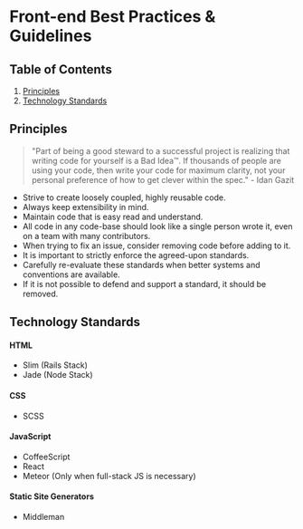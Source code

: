 # Front-end Best Practices & Guidelines

## Table of Contents

1.  [Principles](#principles)
2.  [Technology Standards](#technology)


<a name="principles"></a>
## Principles

> "Part of being a good steward to a successful project is realizing that
  writing code for yourself is a Bad Idea™. If thousands of people are using
  your code, then write your code for maximum clarity, not your personal
  preference of how to get clever within the spec." - Idan Gazit

* Strive to create loosely coupled, highly reusable code.
* Always keep extensibility in mind.
* Maintain code that is easy read and understand.
* All code in any code-base should look like a single person wrote it, even on a team 
  with many contributors.
* When trying to fix an issue, consider removing code before adding to it.
* It is important to strictly enforce the agreed-upon standards.
* Carefully re-evaluate these standards when better systems and conventions are available.
* If it is not possible to defend and support a standard, it should be removed.


<a name="technology"></a>
## Technology Standards

#### HTML
* Slim (Rails Stack)
* Jade (Node Stack)

#### CSS
* SCSS

#### JavaScript
* CoffeeScript
* React
* Meteor (Only when full-stack JS is necessary)

#### Static Site Generators
* Middleman
